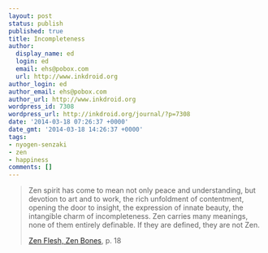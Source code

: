 ```yaml
---
layout: post
status: publish
published: true
title: Incompleteness
author:
  display_name: ed
  login: ed
  email: ehs@pobox.com
  url: http://www.inkdroid.org
author_login: ed
author_email: ehs@pobox.com
author_url: http://www.inkdroid.org
wordpress_id: 7308
wordpress_url: http://inkdroid.org/journal/?p=7308
date: '2014-03-18 07:26:37 +0000'
date_gmt: '2014-03-18 14:26:37 +0000'
tags:
- nyogen-senzaki
- zen
- happiness
comments: []
---
```


<blockquote>
<p>Zen spirit has come to mean not only peace and understanding, but devotion to art and to work, the rich unfoldment of contentment, opening the door to insight, the expression of innate beauty, the intangible charm of incompleteness. Zen carries many meanings, none of them entirely definable. If they are defined, they are not Zen.</p>
<p><a href="http://en.wikipedia.org/wiki/Zen_Flesh,_Zen_Bones">Zen Flesh, Zen Bones</a>, p. 18</p>
</blockquote>

